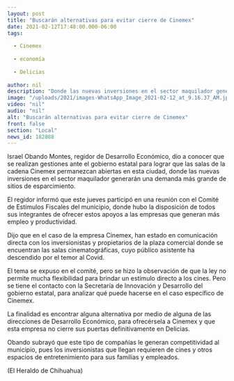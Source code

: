 ```yaml
---
layout: post
title: "Buscarán alternativas para evitar cierre de Cinemex"
date: 2021-02-12T17:48:00.000-06:00
tags:
  
  - Cinemex
  
  - economía
  
  - Delicias
  
author: nil
description: "Donde las nuevas inversiones en el sector maquilador generarán una demanda más grande de sitios de esparcimiento"
image: "/uploads/2021/images-WhatsApp_Image_2021-02-12_at_9.16.37_AM.jpeg"
video: "nil"
audio: "nil"
alt: "Buscarán alternativas para evitar cierre de Cinemex"
front: false
section: "Local"
news_id: 182888
---
```


Israel Obando Montes, regidor de Desarrollo Económico, dio a conocer que se realizan gestiones ante el gobierno estatal para lograr que las salas de la cadena Cinemex permanezcan abiertas en esta ciudad, donde las nuevas inversiones en el sector maquilador generarán una demanda más grande de sitios de esparcimiento.

El regidor informó que este jueves participó en una reunión con el Comité de Estímulos Fiscales del municipio, donde hubo la disposición de todos sus integrantes de ofrecer estos apoyos a las empresas que generan más empleo y productividad.

Dijo que en el caso de la empresa Cinemex, han estado en comunicación directa con los inversionistas y propietarios de la plaza comercial donde se encuentran las salas cinematográficas, cuyo público asistente ha descendido por el temor al Covid.

El tema se expuso en el comité, pero se hizo la observación de que la ley no permite mucha flexibilidad para brindar un estímulo directo a los cines. Pero se tiene el contacto con la Secretaría de Innovación y Desarrollo del gobierno estatal, para analizar qué puede hacerse en el caso específico de Cinemex.

La finalidad es encontrar alguna alternativa por medio de alguna de las direcciones de Desarrollo Económico, para ofrecérsela a Cinemex y que esta empresa no cierre sus puertas definitivamente en Delicias.

Obando subrayó que este tipo de compañías le generan competitividad al municipio, pues los inversionistas que llegan requieren de cines y otros espacios de entretenimiento para sus familias y empleados.

(El Heraldo de Chihuahua)